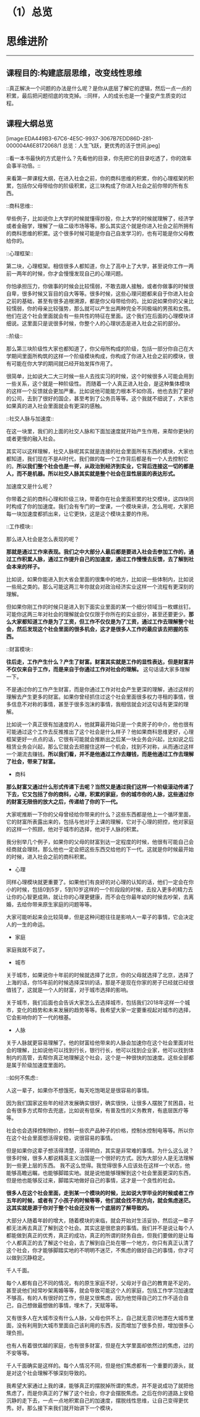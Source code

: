 # （1）总览
# 思维进阶
---
## 课程目的:构建底层思维，改变线性思维
::真正解决一个问题的办法是什么呢？是你从底层了解它的逻辑，然后一点一点的积累，最后把问题彻底的攻克掉。::同样，人的成长也是一个量变产生质变的过程。

## 课程大纲总览
[image:EDA449B3-67C6-4E5C-9937-3067B7EDD86D-281-000004A6E8172068/1 总览：人生飞跃，更优秀的活于世间.jpeg]

::看一本书最快的方式是什么？先看他的目录，你先把它的目录吃透了，你的效率会事半功倍。::

来看第一屏课程大纲，在进入社会之前，你的商科思维的积累，你的心理框架的积累，包括你父母带给你的阶级积累，这三块构成了你进入社会之前你带的所有东西。 

::商科思维::

举些例子，比如说你上大学的时候就懂得炒股，你上大学的时候就理解了，经济学或者金融学，理解了一级二级市场等等。那么其实这个就是你进入社会之前所拥有的商科思维的积累。这个很多时候可能是你自己自发学习的，也有可能是你父母教给你的。

::心理框架::

第二块，心理框架。相信很多人都知道，你上了高中上了大学，甚至说你工作一两前一两年的时候，你才会慢慢发现自己的心理问题。

你怕承担压力，你做事的时候会比较懦弱，不敢去跟人接触，或者你做事的时候很自卑，很多时候又盲目的自大等等。很多时候，这些心理问题都来自于你进入社会之前的基础，甚至有很多追根溯源，都是你父母带给你的。比如说如果你的父亲比较懦弱，你的母亲比较强势，那么就可以产生出两种完全不同极端的男孩和女孩。他们在这个社会里面就会有一些共性的特征在里面。这个我们在后面的心理模块详细说。这里面只是说很多时候，你整个人的心理状态是进入社会之前的部分。

::阶级::

那么第三块阶级性大家也都知道了，你父母所构成的阶级，包括一部分你自己在大学期间里面所构筑的这样一个阶级模块构成，你构成了你进入社会之前的模块，很有可能在你大学的期间就已经开始发挥作用了。

很简单，比如说大二大三时候一些人去找实习的时候，这个时候很多人可能会用到一些关系，这个就是一种阶级性。 而随着一个人真正进入社会，是这种集体模块的这样一个反馈就会更加严重。比如说他可能能力根本不如你高，他也去到了更好的公司，去到了很好的国企，甚至考到了公务员等等。这个我就不细说了，大家也如果真的进入社会里面就会有更深的感触。

::社交人脉与加速度::

在这一块里，我们的上面的社交人脉和下面加速度就开始产生作用，来帮你更快的或者更慢的融入社会。

其实可以这样理解，社交人脉呢其实就是连接的社会里面所有东西的模块，大家也都知道，我们现在不是AI时代，我们做的每一个工作背后都是有一个人去控制它的。**所以我们整个社会也是一样，从政治到经济到实业，它背后连接这一切的都是人，而不是机器。所以社交人脉其实就是整个社会在显性层面的表达形式。** 

加速度又是什么呢？

你带着之前的商科心理和阶级三块，带着你在社会里面积累的社交模块，这四块同时构成了你的加速度。我们会有专门的一堂课，一个模块来讲，怎么用呢，大家把每一块加速度都抓出来，让它更快，这是这个模块主要的作用。 

::工作模块::

那么进入社会是怎么表现的呢？

**那就是通过工作来表现。我们之中大部分人最后都是要进入社会去参加工作的，通过工作积累人脉，通过工作提升自己的加速度，通过工作慢慢去反馈，去了解到社会本来的样子。**

比如说，如果你能进入到大省会里面的很集中的地方，比如说一些体制内，比如说一些局之类的。那么可能这两三年你就会对政治经济实业这样一个流程有更深刻的理解。

但如果你刚工作的时候只是进入到下面实业里面的某一个细分领域当一枚螺丝钉。可能你这两三年对社会的理解就会仅仅限于你所在的实业部分，甚至还要更少。**那么大家都知道工作是为了工资，但工作不仅仅是为了工资，通过工作去理解整个社会，然后发现这个社会里面的很多机会，这才是很多人工作的最应该去把握的东西。**

::财富模块::

**往后走，工作产生什么？产生了财富。财富其实就是工作的显性表达，但是财富并不仅仅来自于工作，而是来自于你通过工作对社会的理解。** 这句话请大家多理解一下。

不是通过你的工作产生财富，而是你通过工作对社会产生更深的理解，通过这样的理解去产生更多的财富。如果你曾经抓住过这个社会里面很多权力寻租的事情，很多信息不对称的事情，甚至于很多泡沫的事情，我相信就会对这句话有更深的理解。

比如说一个真正很有加速度的人，他就算最开始只是一个卖房子的中介，他也很有可能通过这个工作去反推推出了这个社会是什么样子？他如果商科思维更好，心理框架更好一点点的话，它很有可能就会推断出之后某一块业务会兴起，比如说之后租赁业务会兴起，那么它就会去把握住这样一个机会，找到不对称，从而通过这样一个潮流去赚钱。**所以我们看，并不是他通过工作去赚钱，而是他通过工作去理解了社会，带来了财富。**

* 商科

**那么财富又通过什么形式传递下去呢？当然又是通过我们这样一个阶级滚动传递了下去，它又包括了你的商科，心理，积累的家庭，你的城市你的人脉，这些通过你的财富无限倍的放大之后，传递给了你的下一代。**

大家呢推断一下你的父母曾经给你带来的什么？这些东西都是他上一个循环里面，它的财富所表露出来的，包括与他对于上课的理解，它对于心理的把控，他对家庭的这样一个照顾，他对于城市的选择，他对于人脉的积累。

我分别举几个例子，如果你的父母的财富到达一定程度的时候，他很有可能自己会经商就会理财。那么他也一定会把这些东西交给他的下一代。这就是你时候最开始的时候，进入社会之前的商科积累。

* 心理

同样心理模块就更重要了。如果他们有良好的对心理的认知的话，他们一定会在你小的时候，包括0到5岁，5到10岁这样的一个阶段段的时候，去投入更多的精力去让你的心智更成熟，就让你的心理更健康，而不会在你最年幼的时候去吵架，去离婚，去给你带来原生家庭的问题等等。

大家可能听起来会比较简单，但是这种问题往往是影响人一辈子的事情，它会决定人的一生的命运。

* 家庭

家庭我就不说了。

* 城市

关于城市，如果说你十年前的时候就选择了北京，你的父母就选择了北京，选择了上海的话，你15年前的时候选择深圳的话，那是不是现在你家的房子已经就已经很值钱了，这就是一个人的财富，对于城市选择的影响。

关于城市，我们后面也会告诉大家怎么去选择城市，包括我们2018年这样一个城市，变化的趋势和未来发展的趋势等等。我希望大家一定要重视起对城市的选择，它会影响你的下一代的根基。

* 人脉

关于人脉就更容易理解了。他的财富给他带来的人脉会加速你在这个社会里面对社会的理解，比如说他可以找到行长，银行行长，他可以找到企业家，他可以找到体制内的高管，去帮你真正地理解这个社会，这个是一种很快的加速度。这些全部都是属于阶级加速度里面的。

::如何不焦虑::

人这一辈子，如果你不想饿死，每天吃饱喝足是很容易的事情。

因为我们国家这些年的经济发展确实很好，确实很快，让很多人摆脱了贫困县，社会有很多方式帮你去兜底，比如说有低保，有普及性的义务教育，有底层医疗等等。

社会也会选择控制物价，控制一些农产品种子的价格，控制水控制电等等。所以你在这个社会里面想活得安稳，说很容易的事情。

但是如果你这辈子想活得清楚，活得明白，其实是非常难的事情。为什么这么说？很多时候，很多人都说精英主义治国是一个很好的方式。因为大部分人是无法理解到一些更上层的东西。 我不这么觉得。我觉得很多人应该处在这样一个状态，他能够高瞻远瞩，也能够脚踏实地。就是说他能够理解到这个社会里面更深的东西，但是他也能够反过来，脚踏实地做好自己的事情，这才是一个良性的社会。

**很多人在这个社会里面，走到某一个模块的时候，比如说大学毕业的时候或者工作五年的时候，或者有了小孩子的时候等等，他们就会找不到方向，就会焦虑迷茫。这其实就是源于你对于整个社会还没有一个底层的了解导致的。**

大部分人随着年龄的增大，随着模块的来临，就会开始对生活妥协，然后这一辈子都无法再去真正了解到这个社会。其实这是很悲哀的事情。我们并不是说让每个人都能做到真正的优秀，真正的成功，真正的所谓的财务自由，但我们要做的是让每个人都真正的去了解这个社会，去了解到自己处在哪一个地方，你只有真正认清了这个社会，你才能够脚踏实地的不明明不迷茫，不焦虑的做好自己的事情，你才可以做到沉静稳定。

千人千面。

每个人都有自己不同的情况，有的原生家庭不好，父母对于自己的教育是不足的，甚至说他们经常吵架离婚等等，就会导致可能这个人的家庭，包括工作学习加速度不够高，有的人有很好的工作，但是又很焦虑，因为他觉得自己的工作不适合自己，自己想做最想做的事情，埋木了，天赋等等。 

又有很多人在大城市没有什么人脉，父母也供不上，自己就无意识地漂在大城市里面，没有利用到大城市里面自己该利用的东西，反而增加了很多负担，增加很多心理负担。

也有人有着很优越的家庭，也有很多财富，但是在大学里面却依然过的焦虑，过的不安等等。

千人千面确实是这样的。每个人情况不同，但是他们焦虑都有一个重要的源头，就是对这个社会理解不够深刻导致的。

我希望大家通过上我的课，能够真正的摆脱掉所谓的焦虑，并不是说成功了就把他焦虑了，而是你真正的了解了这个社会，你才会摆脱焦虑。之后在你的道路上安稳沉静的走下去，一点一点地积累自己的加速度，摆脱线性思维，让自己变得更优秀。好。那么接下来我们就开始讲下一个模块， 
